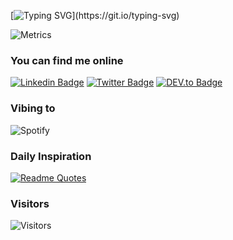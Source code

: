 [![Typing SVG](https://readme-typing-svg.herokuapp.com?font=Patua+One&size=24&color=17F700&vCenter=true&lines=Hi+there+I'm+F%C3%A1bio+Serpa+!;I'm+a+Frontend+Dev+%40+Mindera.;Welcome+to+my+profile!)](https://git.io/typing-svg)

![Metrics](https://metrics.lecoq.io/dippas?template=classic&base.indepth=true&isocalendar=1&languages=1&achievements=1&stackoverflow=1&base.indepth=true&base.hireable=false&isocalendar.duration=half-year&languages.limit=8&languages.threshold=0%25&languages.other=false&languages.colors=github&languages.sections=most-used&languages.indepth=false&languages.analysis.timeout=15&languages.categories=markup%2C%20programming&languages.recent.categories=markup%2C%20programming&languages.recent.load=300&languages.recent.days=14&achievements.threshold=C&achievements.secrets=true&achievements.display=compact&achievements.limit=0&stackoverflow.user=3448527&stackoverflow.sections=answers-top&stackoverflow.limit=3&stackoverflow.lines=5&stackoverflow.lines.snippet=2&config.timezone=Europe%2FLisbon)

### You can find me online
[![Linkedin Badge](https://img.shields.io/badge/-LinkedIn-0e76a8?style=flat-square&logo=Linkedin&logoColor=white)](https://linkedin.com/in/fabioserpa)
[![Twitter Badge](https://img.shields.io/badge/-Twitter-00acee?style=flat-square&logo=Twitter&logoColor=white)](https://twitter.com/fabioserpa)
[![DEV.to Badge](https://img.shields.io/badge/dev.to-0A0A0A?style=flat-square&logo=devdotto&logoColor=white)](https://dev.to/dippas)

### Vibing to
![Spotify](https://spotify-github-profile.vercel.app/api/view?uid=11126541822&cover_image=true&theme=default)

### Daily Inspiration
[![Readme Quotes](https://quotes-github-readme.vercel.app/api?type=horizontal&theme=dark)](https://github.com/piyushsuthar/github-readme-quotes)

### Visitors
![Visitors](https://visitor-badge.laobi.icu/badge?page_id=dippas.dippas)
